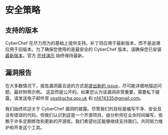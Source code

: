 # 安全策略

## 支持的版本

CyberChef 在尽力而为的基础上提供支持。补丁将应用于最新版本，而不是追溯应用于旧版本。为了确保您使用的是最安全的 CyberChef 版本，请确保您已安装[最新版本](https://github.com/gchq/CyberChef/releases/latest)。官方 [在线演示](https://gchq.github.io/CyberChef/) 始终保持最新。

## 漏洞报告

在大多数情况下，报告漏洞最合适的方式是[提出新的 issue](https://github.com/gchq/CyberChef/issues/new/choose)，尽可能详细地描述问题，最好附带示例。 这显然是公开的。如果您认为该漏洞非常重要，需要私下披露，请发送电子邮件至 [oss@gchq.gov.uk](mailto:oss@gchq.gov.uk) 和 [n1474335@gmail.com](mailto:n1474335@gmail.com)。

我们始终欢迎关于 CyberChef 漏洞的披露。尽管我们的目标是编写干净、安全且没有错误的代码，但我们认识到这是一个开源项目，由分析师在业余时间编写，依赖于许多定期修改和更新的开源库。我们希望社区能够继续支持我们，共同努力维护和开发这个工具。
